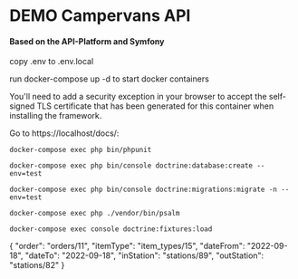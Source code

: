 DEMO Campervans API
=====
#### Based on the API-Platform and Symfony

copy .env to .env.local

run docker-compose up -d to start docker containers

You'll need to add a security exception in your browser to accept the self-signed TLS certificate that has been generated for this container when installing the framework.

Go to https://localhost/docs/:

```
docker-compose exec php bin/phpunit

docker-compose exec php bin/console doctrine:database:create --env=test

docker-compose exec php bin/console doctrine:migrations:migrate -n --env=test

docker-compose exec php ./vendor/bin/psalm

docker-compose exec console doctrine:fixtures:load
```
{
    "order": "orders/11",
    "itemType": "item_types/15",
    "dateFrom": "2022-09-18",
    "dateTo": "2022-09-18",
    "inStation": "stations/89",
    "outStation": "stations/82"
}
